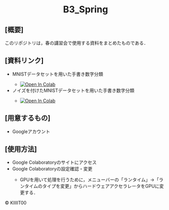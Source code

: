 <h1 align="center">
  B3_Spring
</h1>

 <h2>[概要]</h2>
 このリポジトリは，春の講習会で使用する資料をまとめたものである．

<h2>[資料リンク]</h2>
<ul>
  <li>MNISTデータセットを用いた手書き数字分類</li>
  <ul>
    <li>
      <a href="https://colab.research.google.com/github/KIIIIT00/B3_Spring/blob/main/MNIST_ML.ipynb">
        <img src="https://colab.research.google.com/assets/colab-badge.svg" alt="Open In Colab">
      </a>
    </li>
  </ul>
  <li>ノイズを付けたMNISTデータセットを用いた手書き数字分類</li>
  <ul>
    <li>
      <a href="https://colab.research.google.com/github/KIIIIT00/B3_Spring/blob/main/MNIST_Noise.ipynb">
        <img src="https://colab.research.google.com/assets/colab-badge.svg" alt="Open In Colab">
      </a>
    </li>
  </ul>
</ul>

<h2>[用意するもの]</h2>
<ul>
  <li>Googleアカウント</li>
</ul>

<h2>[使用方法]</h2>
<ul>
  <li>Google Colaboratoryのサイトにアクセス</li>
  <li>Google Colaboratoryの設定確認・変更</li>
  <ul>
    <li>GPUを用いて処理を行うために，メニューバーの「ランタイム」→「ランタイムのタイプを変更」からハードウェアアクセラレータをGPUに変更する．</li>
  </ul>
</ul>

&copy; KIIIIT00
